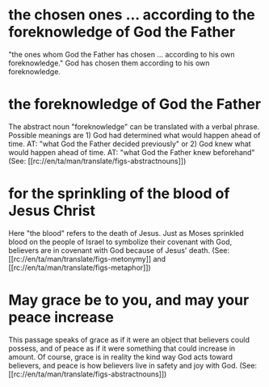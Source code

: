 # the chosen ones ... according to the foreknowledge of God the Father

"the ones whom God the Father has chosen ... according to his own foreknowledge." God has chosen them according to his own foreknowledge.

# the foreknowledge of God the Father

The abstract noun "foreknowledge" can be translated with a verbal phrase. Possible meanings are 1) God had determined what would happen ahead of time. AT: "what God the Father decided previously" or 2) God knew what would happen ahead of time. AT: "what God the Father knew beforehand" (See: [[rc://en/ta/man/translate/figs-abstractnouns]])

# for the sprinkling of the blood of Jesus Christ

Here "the blood" refers to the death of Jesus. Just as Moses sprinkled blood on the people of Israel to symbolize their covenant with God, believers are in covenant with God because of Jesus' death. (See: [[rc://en/ta/man/translate/figs-metonymy]] and [[rc://en/ta/man/translate/figs-metaphor]])

# May grace be to you, and may your peace increase

This passage speaks of grace as if it were an object that believers could possess, and of peace as if it were something that could increase in amount. Of course, grace is in reality the kind way God acts toward believers, and peace is how believers live in safety and joy with God. (See: [[rc://en/ta/man/translate/figs-abstractnouns]])

